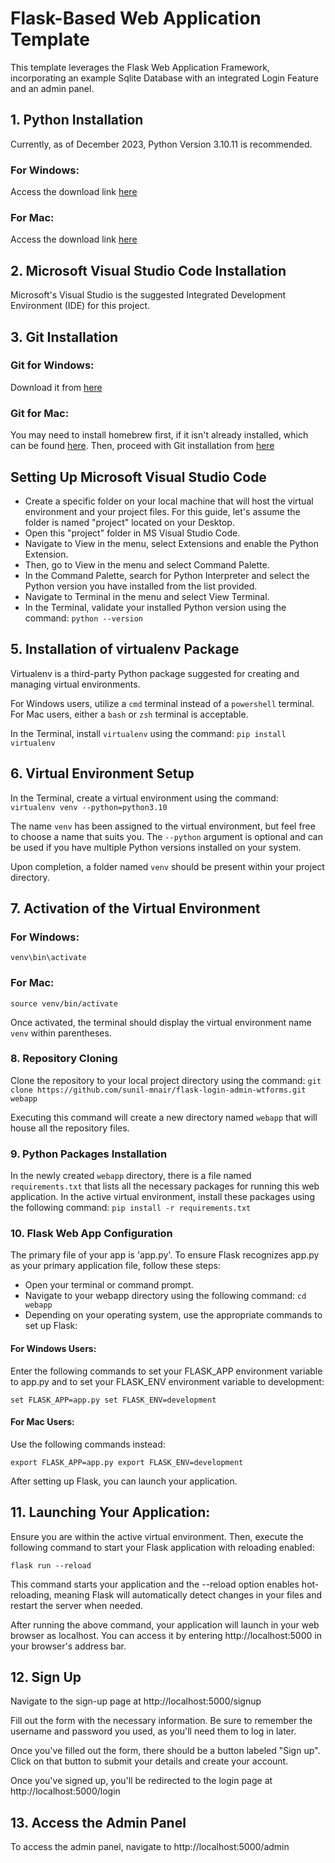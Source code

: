 # Flask-Based Web Application Template

This template leverages the Flask Web Application Framework, incorporating an example Sqlite Database with an integrated Login Feature and an admin panel.


## 1. Python Installation
Currently, as of December 2023, Python Version 3.10.11 is recommended.

### For Windows: 
Access the download link [here](https://www.python.org/downloads/windows/)

### For Mac: 
Access the download link [here](https://www.python.org/downloads/macos/)

## 2. Microsoft Visual Studio Code Installation
Microsoft's Visual Studio is the suggested Integrated Development Environment (IDE) for this project.

## 3. Git Installation
### Git for Windows: 
Download it from [here](https://git-scm.com/download/win)

### Git for Mac: 
You may need to install homebrew first, if it isn't already installed, which can be found [here](https://brew.sh/). Then, proceed with Git installation from [here](https://git-scm.com/download/mac)

## Setting Up Microsoft Visual Studio Code
- Create a specific folder on your local machine that will host the virtual environment and your project files. For this guide, let's assume the folder is named "project" located on your Desktop.
- Open this "project" folder in MS Visual Studio Code.
- Navigate to View in the menu, select Extensions and enable the Python Extension.
- Then, go to View in the menu and select Command Palette.
- In the Command Palette, search for Python Interpreter and select the Python version you have installed from the list provided.
- Navigate to Terminal in the menu and select View Terminal.
- In the Terminal, validate your installed Python version using the command: `python --version`

## 5. Installation of virtualenv Package
Virtualenv is a third-party Python package suggested for creating and managing virtual environments.

For Windows users, utilize a `cmd` terminal instead of a `powershell` terminal. For Mac users, either a `bash` or `zsh` terminal is acceptable.

In the Terminal, install `virtualenv` using the command: `pip install virtualenv`

## 6. Virtual Environment Setup
In the Terminal, create a virtual environment using the command: `virtualenv venv --python=python3.10`

The name `venv` has been assigned to the virtual environment, but feel free to choose a name that suits you. The `--python` argument is optional and can be used if you have multiple Python versions installed on your system.

Upon completion, a folder named `venv` should be present within your project directory.

## 7. Activation of the Virtual Environment
### For Windows: 
`venv\bin\activate`

### For Mac: 
`source venv/bin/activate`

Once activated, the terminal should display the virtual environment name `venv` within parentheses.

### 8. Repository Cloning
Clone the repository to your local project directory using the command: 
`git clone https://github.com/sunil-mnair/flask-login-admin-wtforms.git webapp`

Executing this command will create a new directory named `webapp` that will house all the repository files.

### 9. Python Packages Installation
In the newly created `webapp` directory, there is a file named `requirements.txt` that lists all the necessary packages for running this web application. In the active virtual environment, install these packages using the following command: `pip install -r requirements.txt`

### 10. Flask Web App Configuration
The primary file of your app is 'app.py'. To ensure Flask recognizes app.py as your primary application file, follow these steps:

- Open your terminal or command prompt.
- Navigate to your webapp directory using the following command:
`cd webapp`
- Depending on your operating system, use the appropriate commands to set up Flask:

#### For Windows Users:
Enter the following commands to set your FLASK_APP environment variable to app.py and to set your FLASK_ENV environment variable to development:

`set FLASK_APP=app.py
set FLASK_ENV=development`

#### For Mac Users:
Use the following commands instead:

`export FLASK_APP=app.py
export FLASK_ENV=development`

After setting up Flask, you can launch your application.

## 11. Launching Your Application:

Ensure you are within the active virtual environment. Then, execute the following command to start your Flask application with reloading enabled:

`flask run --reload`

This command starts your application and the --reload option enables hot-reloading, meaning Flask will automatically detect changes in your files and restart the server when needed.

After running the above command, your application will launch in your web browser as localhost. You can access it by entering http://localhost:5000 in your browser's address bar.

## 12. Sign Up

Navigate to the sign-up page at http://localhost:5000/signup

Fill out the form with the necessary information. Be sure to remember the username and password you used, as you'll need them to log in later.

Once you've filled out the form, there should be a button labeled "Sign up". Click on that button to submit your details and create your account.

Once you've signed up, you'll be redirected to the login page at http://localhost:5000/login


## 13. Access the Admin Panel

To access the admin panel, navigate to http://localhost:5000/admin